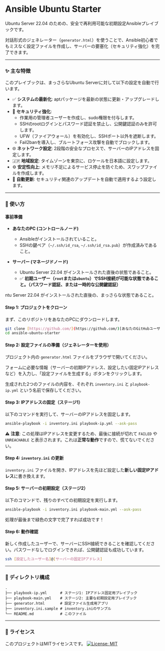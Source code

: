 # Ansible Ubuntu Starter

Ubuntu Server 22.04 のための、安全で再利用可能な初期設定Ansibleプレイブックです。

対話形式のジェネレーター（`generator.html`）を使うことで、Ansible初心者でもミスなく設定ファイルを作成し、サーバーの要塞化（セキュリティ強化）を完了できます。

---

### ✨ 主な特徴

このプレイブックは、まっさらなUbuntu Serverに対して以下の設定を自動で行います。

* ✅ **システムの最新化**: aptパッケージを最新の状態に更新・アップグレードします。
* 🔐 **セキュリティ強化**:
    * 作業用の管理者ユーザーを作成し、sudo権限を付与します。
    * SSHのrootログインとパスワード認証を禁止し、公開鍵認証のみを許可します。
    * UFW（ファイアウォール）を有効化し、SSHポート以外を遮断します。
    * Fail2banを導入し、ブルートフォース攻撃を自動でブロックします。
* 🌐 **ネットワーク設定**: 2段階の安全なプロセスで、サーバーのIPアドレスを固定します。
* 🇯🇵 **地域設定**: タイムゾーンを東京に、ロケールを日本語に設定します。
* ⚙️ **安定性向上**: メモリ不足によるサービス停止を防ぐため、スワップファイルを作成します。
* 🔄 **自動更新**: セキュリティ関連のアップデートを自動で適用するよう設定します。

---

### 🚀 使い方


#### 事前準備
* **あなたのPC (コントロールノード)**
    * Ansibleがインストールされていること。
    * SSHの鍵ペア（`~/.ssh/id_rsa`, `~/.ssh/id_rsa.pub`）が作成済みであること。

* **サーバー (マネージドノード)**
    * Ubuntu Server 22.04 がインストールされた直後の状態であること。
    * ✅ **初期ユーザー（`root`または`ubuntu`）でSSH接続が可能な状態であること。（パスワード認証、または一時的な公開鍵認証）**

ntu Server 22.04 がインストールされた直後の、まっさらな状態であること。

#### Step 1: プロジェクトをクローン
まず、このリポジトリをあなたのPCにダウンロードします。
```bash
git clone [https://github.com/](https://github.com/)[あなたのGitHubユーザー名]/ansible-ubuntu-starter.git
cd ansible-ubuntu-starter
```

#### Step 2: 設定ファイルの準備（ジェネレーターを使用）
プロジェクト内の `generator.html` ファイルをブラウザで開いてください。

フォームに必要な情報（サーバーの初期IPアドレス、設定したい固定IPアドレスなど）を入力し、「設定ファイルを生成する」ボタンをクリックします。

生成された2つのファイルの内容を、それぞれ `inventory.ini` と `playbook-ip.yml` という名前で保存してください。

#### Step 3: IPアドレスの固定（ステージ1）
以下のコマンドを実行して、サーバーのIPアドレスを固定します。
```bash
ansible-playbook -i inventory.ini playbook-ip.yml --ask-pass
```
⚠️ **注意**: この処理はIPアドレスを変更するため、最後に接続が切れて `FAILED` や `UNREACHABLE` と表示されます。これは**正常な動作**ですので、慌てないでください。

#### Step 4: `inventory.ini` の更新
`inventory.ini` ファイルを開き、IPアドレスを先ほど設定した**新しい固定IPアドレス**に書き換えます。

#### Step 5: サーバーの初期設定（ステージ2）
以下のコマンドで、残りのすべての初期設定を実行します。
```bash
ansible-playbook -i inventory.ini playbook-main.yml --ask-pass
```
処理が最後まで緑色の文字で完了すれば成功です！

#### Step 6: 動作確認
新しく作成したユーザーで、サーバーにSSH接続できることを確認してください。パスワードなしでログインできれば、公開鍵認証も成功しています。
```bash
ssh [設定したユーザー名]@[サーバーの固定IPアドレス]
```

---

### 📁 ディレクトリ構成
```
.
├── playbook-ip.yml      # ステージ1: IPアドレス固定用プレイブック
├── playbook-main.yml    # ステージ2: 主要な初期設定用プレイブック
├── generator.html       # 設定ファイル生成用アプリ
├── inventory.ini.sample # inventory.iniのサンプル
└── README.md            # このファイル
```

---
### 📄 ライセンス
このプロジェクトはMITライセンスです。
[![License: MIT](https://img.shields.io/badge/License-MIT-yellow.svg)](https://opensource.org/licenses/MIT)